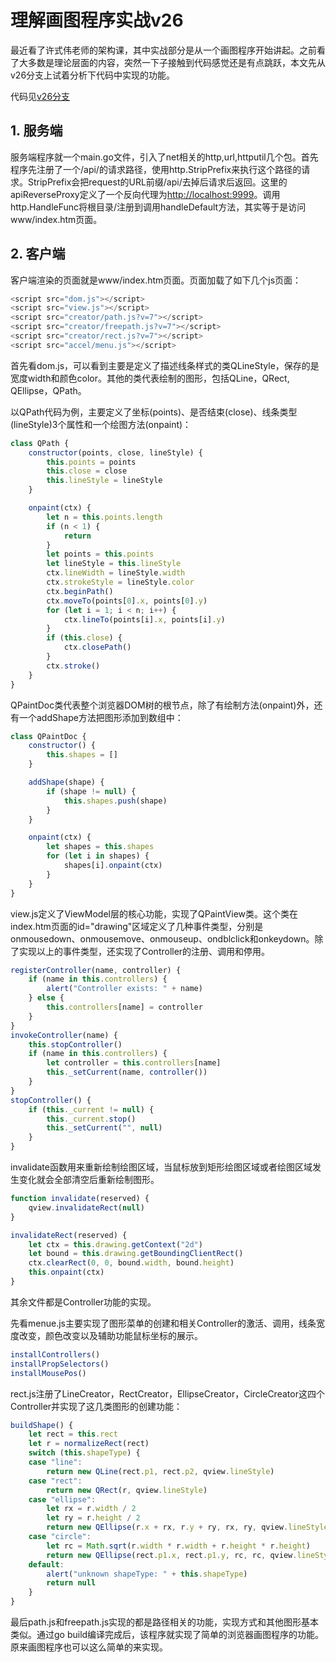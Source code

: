 # 理解画图程序实战v26

最近看了许式伟老师的架构课，其中实战部分是从一个画图程序开始讲起。之前看了大多数是理论层面的内容，突然一下子接触到代码感觉还是有点跳跃，本文先从v26分支上试着分析下代码中实现的功能。

代码见[v26分支](https://github.com/qiniu/qpaint/tree/v26)

## 1. 服务端

服务端程序就一个main.go文件，引入了net相关的http,url,httputil几个包。首先程序先注册了一个/api/的请求路径，使用http.StripPrefix来执行这个路径的请求。StripPrefix会把request的URL前缀/api/去掉后请求后返回。这里的apiReverseProxy定义了一个反向代理为<http://localhost:9999>。调用http.HandleFunc将根目录/注册到调用handleDefault方法，其实等于是访问www/index.htm页面。

## 2. 客户端

客户端渲染的页面就是www/index.htm页面。页面加载了如下几个js页面：

```js
<script src="dom.js"></script>
<script src="view.js"></script>
<script src="creator/path.js?v=7"></script>
<script src="creator/freepath.js?v=7"></script>
<script src="creator/rect.js?v=7"></script>
<script src="accel/menu.js"></script>
```

首先看dom.js，可以看到主要是定义了描述线条样式的类QLineStyle，保存的是宽度width和颜色color。其他的类代表绘制的图形，包括QLine，QRect, QEllipse，QPath。

以QPath代码为例，主要定义了坐标(points)、是否结束(close)、线条类型(lineStyle)3个属性和一个绘图方法(onpaint)：

```js
class QPath {
    constructor(points, close, lineStyle) {
        this.points = points
        this.close = close
        this.lineStyle = lineStyle
    }

    onpaint(ctx) {
        let n = this.points.length
        if (n < 1) {
            return
        }
        let points = this.points
        let lineStyle = this.lineStyle
        ctx.lineWidth = lineStyle.width
        ctx.strokeStyle = lineStyle.color
        ctx.beginPath()
        ctx.moveTo(points[0].x, points[0].y)
        for (let i = 1; i < n; i++) {
            ctx.lineTo(points[i].x, points[i].y)
        }
        if (this.close) {
            ctx.closePath()
        }
        ctx.stroke()
    }
}
```

QPaintDoc类代表整个浏览器DOM树的根节点，除了有绘制方法(onpaint)外，还有一个addShape方法把图形添加到数组中：

```js
class QPaintDoc {
    constructor() {
        this.shapes = []
    }

    addShape(shape) {
        if (shape != null) {
            this.shapes.push(shape)
        }
    }

    onpaint(ctx) {
        let shapes = this.shapes
        for (let i in shapes) {
            shapes[i].onpaint(ctx)
        }
    }
}
```

view.js定义了ViewModel层的核心功能，实现了QPaintView类。这个类在index.htm页面的id="drawing"区域定义了几种事件类型，分别是onmousedown、onmousemove、onmouseup、ondblclick和onkeydown。除了实现以上的事件类型，还实现了Controller的注册、调用和停用。

```js
registerController(name, controller) {
    if (name in this.controllers) {
        alert("Controller exists: " + name)
    } else {
        this.controllers[name] = controller
    }
}
invokeController(name) {
    this.stopController()
    if (name in this.controllers) {
        let controller = this.controllers[name]
        this._setCurrent(name, controller())
    }
}
stopController() {
    if (this._current != null) {
        this._current.stop()
        this._setCurrent("", null)
    }
}
```

invalidate函数用来重新绘制绘图区域，当鼠标放到矩形绘图区域或者绘图区域发生变化就会全部清空后重新绘制图形。

```js
function invalidate(reserved) {
    qview.invalidateRect(null)
}

invalidateRect(reserved) {
    let ctx = this.drawing.getContext("2d")
    let bound = this.drawing.getBoundingClientRect()
    ctx.clearRect(0, 0, bound.width, bound.height)
    this.onpaint(ctx)
}
```

其余文件都是Controller功能的实现。

先看menue.js主要实现了图形菜单的创建和相关Controller的激活、调用，线条宽度改变，颜色改变以及辅助功能鼠标坐标的展示。

```js
installControllers()
installPropSelectors()
installMousePos()
```

rect.js注册了LineCreator，RectCreator，EllipseCreator，CircleCreator这四个Controller并实现了这几类图形的创建功能：

```js
buildShape() {
    let rect = this.rect
    let r = normalizeRect(rect)
    switch (this.shapeType) {
    case "line":
        return new QLine(rect.p1, rect.p2, qview.lineStyle)
    case "rect":
        return new QRect(r, qview.lineStyle)
    case "ellipse":
        let rx = r.width / 2
        let ry = r.height / 2
        return new QEllipse(r.x + rx, r.y + ry, rx, ry, qview.lineStyle)
    case "circle":
        let rc = Math.sqrt(r.width * r.width + r.height * r.height)
        return new QEllipse(rect.p1.x, rect.p1.y, rc, rc, qview.lineStyle)
    default:
        alert("unknown shapeType: " + this.shapeType)
        return null
    }
}
```

最后path.js和freepath.js实现的都是路径相关的功能，实现方式和其他图形基本类似。通过go build编译完成后，该程序就实现了简单的浏览器画图程序的功能。原来画图程序也可以这么简单的来实现。
